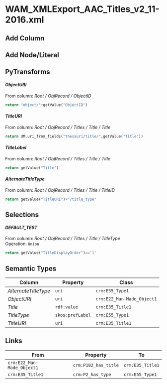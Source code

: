 # WAM_XMLExport_AAC_Titles_v2_11-2016.xml

## Add Column

## Add Node/Literal

## PyTransforms
#### _ObjectURI_
From column: _Root / ObjRecord / ObjectID_
``` python
return "object/"+getValue("ObjectID")
```

#### _TitleURI_
From column: _Root / ObjRecord / Titles / Title / Title_
``` python
return UM.uri_from_fields("thesauri/title/",getValue("Title"))
```

#### _TitleLabel_
From column: _Root / ObjRecord / Titles / Title / Title_
``` python
return getValue("Title")
```

#### _AlternateTitleType_
From column: _Root / ObjRecord / Titles / Title / TitleID_
``` python
return getValue("TitleURI")+"/title_type"
```


## Selections
#### _DEFAULT_TEST_
From column: _Root / ObjRecord / Titles / Title / TitleType_
<br>Operation: `Union`
``` python
return getValue("TitleDisplayOrder")=='1'
```


## Semantic Types
| Column | Property | Class |
|  ----- | -------- | ----- |
| _AlternateTitleType_ | `uri` | `crm:E55_Type1`|
| _ObjectURI_ | `uri` | `crm:E22_Man-Made_Object1`|
| _Title_ | `rdf:value` | `crm:E35_Title1`|
| _TitleType_ | `skos:prefLabel` | `crm:E55_Type1`|
| _TitleURI_ | `uri` | `crm:E35_Title1`|


## Links
| From | Property | To |
|  --- | -------- | ---|
| `crm:E22_Man-Made_Object1` | `crm:P102_has_title` | `crm:E35_Title1`|
| `crm:E35_Title1` | `crm:P2_has_type` | `crm:E55_Type1`|
